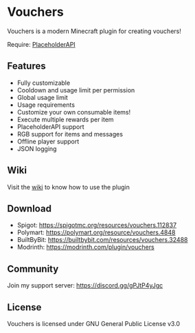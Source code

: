 # Vouchers

Vouchers is a modern Minecraft plugin for creating vouchers!

Require: [PlaceholderAPI](https://spigotmc.org/resources/6245/)

## Features
- Fully customizable
- Cooldown and usage limit per permission
- Global usage limit
- Usage requirements
- Customize your own consumable items!
- Execute multiple rewards per item
- PlaceholderAPI support
- RGB support for items and messages
- Offline player support
- JSON logging

## Wiki
Visit the [wiki](https://anhcraft.gitbook.io/vouchers/) to know how to use the plugin

## Download

- Spigot: https://spigotmc.org/resources/vouchers.112837
- Polymart: https://polymart.org/resource/vouchers.4848
- BuiltByBit: https://builtbybit.com/resources/vouchers.32488
- Modrinth: https://modrinth.com/plugin/vouchers

## Community

Join my support server: https://discord.gg/gPJtP4yJgc

## License

Vouchers is licensed under GNU General Public License v3.0